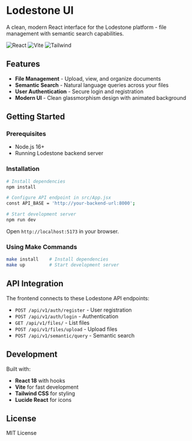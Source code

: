 # Lodestone UI

A clean, modern React interface for the Lodestone platform - file management with semantic search capabilities.

![React](https://img.shields.io/badge/React-18+-61DAFB?style=flat-square&logo=react)
![Vite](https://img.shields.io/badge/Vite-4+-646CFF?style=flat-square&logo=vite)
![Tailwind](https://img.shields.io/badge/Tailwind-3+-38B2AC?style=flat-square&logo=tailwind-css)

## Features

- **File Management** - Upload, view, and organize documents
- **Semantic Search** - Natural language queries across your files
- **User Authentication** - Secure login and registration
- **Modern UI** - Clean glassmorphism design with animated background

## Getting Started

### Prerequisites
- Node.js 16+
- Running Lodestone backend server

### Installation

```bash
# Install dependencies
npm install

# Configure API endpoint in src/App.jsx
const API_BASE = 'http://your-backend-url:8000';

# Start development server
npm run dev
```

Open `http://localhost:5173` in your browser.

### Using Make Commands

```bash
make install    # Install dependencies
make up         # Start development server
```

## API Integration

The frontend connects to these Lodestone API endpoints:

- `POST /api/v1/auth/register` - User registration
- `POST /api/v1/auth/login` - Authentication
- `GET /api/v1/files/` - List files
- `POST /api/v1/files/upload` - Upload files
- `POST /api/v1/semantic/query` - Semantic search

## Development

Built with:
- **React 18** with hooks
- **Vite** for fast development
- **Tailwind CSS** for styling
- **Lucide React** for icons

## License

MIT License